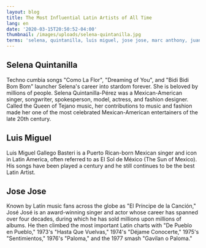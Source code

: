 ```yaml
---
layout: blog
title: The Most Influential Latin Artists of All Time
lang: en
date: '2020-03-15T20:50:52-04:00'
thumbnail: /images/uploads/selena-quintanilla.jpg
terms: 'selena, quintanilla, luis miguel, jose jose, marc anthony, juanes'
---
```

## Selena Quintanilla

Techno cumbia songs "Como La Flor", "Dreaming of You", and "Bidi Bidi Bom Bom" launcher Selena's career into stardom forever. She is beloved by millions of people. Selena Quintanilla-Pérez was a Mexican-American singer, songwriter, spokesperson, model, actress, and fashion designer. Called the Queen of Tejano music, her contributions to music and fashion made her one of the most celebrated Mexican-American entertainers of the late 20th century. 

## Luis Miguel

Luis Miguel Gallego Basteri is a Puerto Rican-born Mexican singer and icon in Latin America, often referred to as El Sol de México (The Sun of Mexico). His songs have been played a century and he still continues to be the best Latin Artist. 

## **Jose Jose**

Known by Latin music fans across the globe as "El Príncipe de la Canción," José José is an award-winning singer and actor whose career has spanned over four decades, during which he has sold millions upon millions of albums. He then climbed the most important Latin charts with "De Pueblo en Pueblo," 1973's "Hasta Que Vuelvas," 1974's "Déjame Conocerte," 1975's "Sentimientos," 1976's "Paloma," and the 1977 smash "Gavilan o Paloma."

##
